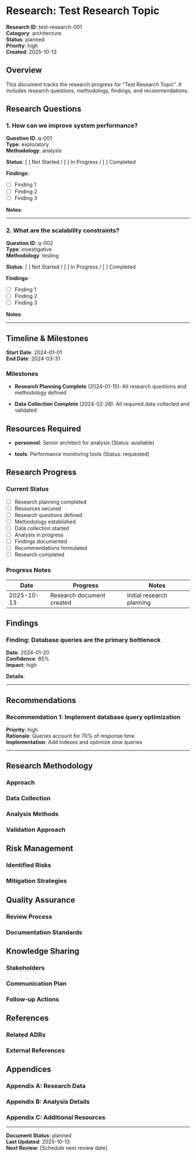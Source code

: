 # Research: Test Research Topic

**Research ID**: test-research-001  
**Category**: architecture  
**Status**: planned  
**Priority**: high  
**Created**: 2025-10-13

## Overview

This document tracks the research progress for "Test Research Topic". It includes research questions, methodology, findings, and recommendations.

## Research Questions

### 1. How can we improve system performance?

**Question ID**: q-001  
**Type**: exploratory  
**Methodology**: analysis

**Status**: [ ] Not Started / [ ] In Progress / [ ] Completed

**Findings**:

- [ ] Finding 1
- [ ] Finding 2
- [ ] Finding 3

**Notes**:

<!-- Add research notes here -->

---

### 2. What are the scalability constraints?

**Question ID**: q-002  
**Type**: investigative  
**Methodology**: testing

**Status**: [ ] Not Started / [ ] In Progress / [ ] Completed

**Findings**:

- [ ] Finding 1
- [ ] Finding 2
- [ ] Finding 3

**Notes**:

<!-- Add research notes here -->

---

## Timeline & Milestones

**Start Date**: 2024-01-01  
**End Date**: 2024-03-31

### Milestones

- **Research Planning Complete** (2024-01-15): All research questions and methodology defined

- **Data Collection Complete** (2024-02-28): All required data collected and validated

## Resources Required

- **personnel**: Senior architect for analysis (Status: available)

- **tools**: Performance monitoring tools (Status: requested)

## Research Progress

### Current Status

- [ ] Research planning completed
- [ ] Resources secured
- [ ] Research questions defined
- [ ] Methodology established
- [ ] Data collection started
- [ ] Analysis in progress
- [ ] Findings documented
- [ ] Recommendations formulated
- [ ] Research completed

### Progress Notes

| Date       | Progress                  | Notes                     |
| ---------- | ------------------------- | ------------------------- |
| 2025-10-13 | Research document created | Initial research planning |

<!-- Add progress entries here -->

## Findings

### Finding: Database queries are the primary bottleneck

**Date**: 2024-01-20  
**Confidence**: 85%  
**Impact**: high

**Details**:

<!-- Add detailed finding information here -->

---

## Recommendations

### Recommendation 1: Implement database query optimization

**Priority**: high  
**Rationale**: Queries account for 70% of response time  
**Implementation**: Add indexes and optimize slow queries

---

## Research Methodology

### Approach

<!-- Document the research approach and methodology here -->

### Data Collection

<!-- Document data collection methods and sources -->

### Analysis Methods

<!-- Document analysis methods and tools -->

### Validation Approach

<!-- Document how findings will be validated -->

## Risk Management

### Identified Risks

<!-- Document potential risks to research success -->

### Mitigation Strategies

<!-- Document risk mitigation approaches -->

## Quality Assurance

### Review Process

<!-- Document peer review and validation process -->

### Documentation Standards

<!-- Document quality standards for research documentation -->

## Knowledge Sharing

### Stakeholders

<!-- List stakeholders who should be informed of findings -->

### Communication Plan

<!-- Document how findings will be communicated -->

### Follow-up Actions

<!-- Document planned follow-up actions based on research -->

## References

<!-- Add references to relevant ADRs, documentation, and external sources -->

### Related ADRs

<!-- Link to relevant Architectural Decision Records -->

### External References

<!-- Link to external research, documentation, and resources -->

## Appendices

### Appendix A: Research Data

<!-- Include raw research data and supporting materials -->

### Appendix B: Analysis Details

<!-- Include detailed analysis and calculations -->

### Appendix C: Additional Resources

<!-- Include additional supporting materials -->

---

**Document Status**: planned  
**Last Updated**: 2025-10-13  
**Next Review**: [Schedule next review date]

<!--
Research Document Guidelines:
1. Update progress regularly
2. Document all findings with evidence
3. Include confidence levels for findings
4. Link to relevant ADRs and documentation
5. Share findings with stakeholders
6. Archive completed research appropriately
-->
